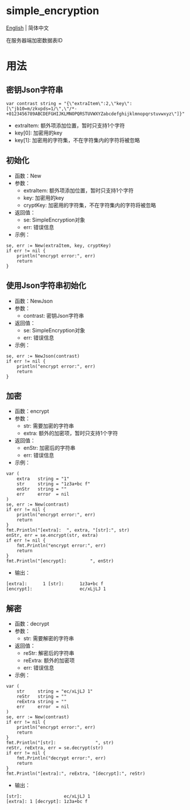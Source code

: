 # simple_encryption
[English](README.md) | 简体中文

在服务器端加密数据表ID

# 用法
## 密钥Json字符串
```
var contrast string = "{\"extraItem\":2,\"key\":[\"jb10=m/zkvpds=1/\",\"/*-+0123456789ABCDEFGHIJKLMNOPQRSTUVWXYZabcdefghijklmnopqrstuvwxyz\"]}"
```
- extraItem: 额外项添加位置，暂时只支持1个字符
- key[0]: 加密用的key
- key[1]: 加密用的字符集，不在字符集内的字符将被忽略

## 初始化
- 函数：New
- 参数：
    - extraItem: 额外项添加位置，暂时只支持1个字符
    - key: 加密用的key
    - cryptKey: 加密用的字符集，不在字符集内的字符将被忽略
- 返回值：
    - se: SimpleEncryption对象
    - err: 错误信息
- 示例：
```
se, err := New(extraItem, key, cryptKey)
if err != nil {
    println("encrypt error:", err)
    return
}
```

## 使用Json字符串初始化
- 函数：NewJson
- 参数：
    - contrast: 密钥Json字符串
- 返回值：
    - se: SimpleEncryption对象
    - err: 错误信息
- 示例：
```
se, err := NewJson(contrast)
if err != nil {
    println("encrypt error:", err)
    return
}
```

## 加密
- 函数：encrypt
- 参数：
    - str: 需要加密的字符串
    - extra: 额外的加密项，暂时只支持1个字符
- 返回值：
    - enStr: 加密后的字符串
    - err: 错误信息
- 示例：
```
var (
    extra   string = "1"
    str     string = "1z3a+bc f"
    enStr   string = ""
    err     error  = nil
)
se, err := New(contrast)
if err != nil {
    println("encrypt error:", err)
    return
}
fmt.Println("[extra]:  ", extra, "[str]:", str)
enStr, err = se.encrypt(str, extra)
if err != nil {
    fmt.Println("encrypt error:", err)
    return
}
fmt.Println("[encrypt]:         ", enStr)
```
- 输出：
```
[extra]:      1 [str]:      1z3a+bc f
[encrypt]:                  ec/xLjLJ 1
```

## 解密
- 函数：decrypt
- 参数：
    - str: 需要解密的字符串
- 返回值：
    - reStr: 解密后的字符串
    - reExtra: 额外的加密项
    - err: 错误信息
- 示例：
```
var (
    str     string = "ec/xLjLJ 1"
    reStr   string = ""
    reExtra string = ""
    err     error  = nil
)
se, err := New(contrast)
if err != nil {
    println("encrypt error:", err)
    return
}
fmt.Println("[str]:               ", str)
reStr, reExtra, err = se.decrypt(str)
if err != nil {
    fmt.Println("decrypt error:", err)
    return
}
fmt.Println("[extra]:", reExtra, "[decrypt]:", reStr)
```
- 输出：
```
[str]:                ec/xLjLJ 1
[extra]: 1 [decrypt]: 1z3a+bc f
```
